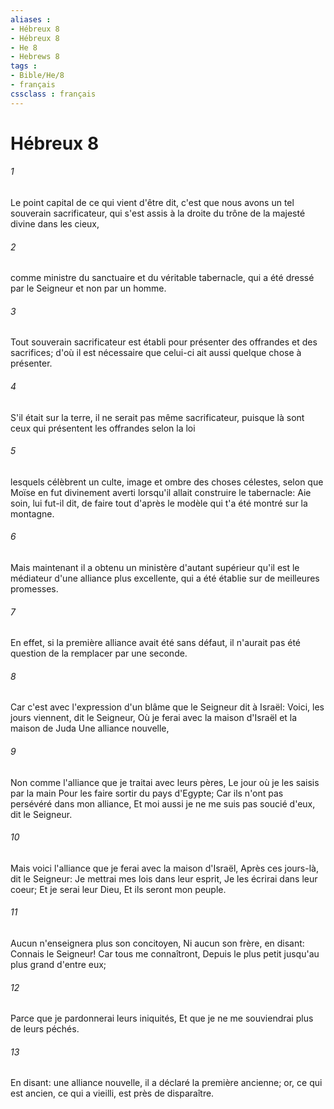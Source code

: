 ```yaml
---
aliases : 
- Hébreux 8
- Hébreux 8
- He 8
- Hebrews 8
tags : 
- Bible/He/8
- français
cssclass : français
---
```


# Hébreux 8

###### 1
Le point capital de ce qui vient d'être dit, c'est que nous avons un tel souverain sacrificateur, qui s'est assis à la droite du trône de la majesté divine dans les cieux,
###### 2
comme ministre du sanctuaire et du véritable tabernacle, qui a été dressé par le Seigneur et non par un homme.
###### 3
Tout souverain sacrificateur est établi pour présenter des offrandes et des sacrifices; d'où il est nécessaire que celui-ci ait aussi quelque chose à présenter.
###### 4
S'il était sur la terre, il ne serait pas même sacrificateur, puisque là sont ceux qui présentent les offrandes selon la loi
###### 5
lesquels célèbrent un culte, image et ombre des choses célestes, selon que Moïse en fut divinement averti lorsqu'il allait construire le tabernacle: Aie soin, lui fut-il dit, de faire tout d'après le modèle qui t'a été montré sur la montagne.
###### 6
Mais maintenant il a obtenu un ministère d'autant supérieur qu'il est le médiateur d'une alliance plus excellente, qui a été établie sur de meilleures promesses.
###### 7
En effet, si la première alliance avait été sans défaut, il n'aurait pas été question de la remplacer par une seconde.
###### 8
Car c'est avec l'expression d'un blâme que le Seigneur dit à Israël: Voici, les jours viennent, dit le Seigneur, Où je ferai avec la maison d'Israël et la maison de Juda Une alliance nouvelle,
###### 9
Non comme l'alliance que je traitai avec leurs pères, Le jour où je les saisis par la main Pour les faire sortir du pays d'Egypte; Car ils n'ont pas persévéré dans mon alliance, Et moi aussi je ne me suis pas soucié d'eux, dit le Seigneur.
###### 10
Mais voici l'alliance que je ferai avec la maison d'Israël, Après ces jours-là, dit le Seigneur: Je mettrai mes lois dans leur esprit, Je les écrirai dans leur coeur; Et je serai leur Dieu, Et ils seront mon peuple.
###### 11
Aucun n'enseignera plus son concitoyen, Ni aucun son frère, en disant: Connais le Seigneur! Car tous me connaîtront, Depuis le plus petit jusqu'au plus grand d'entre eux;
###### 12
Parce que je pardonnerai leurs iniquités, Et que je ne me souviendrai plus de leurs péchés.
###### 13
En disant: une alliance nouvelle, il a déclaré la première ancienne; or, ce qui est ancien, ce qui a vieilli, est près de disparaître.
